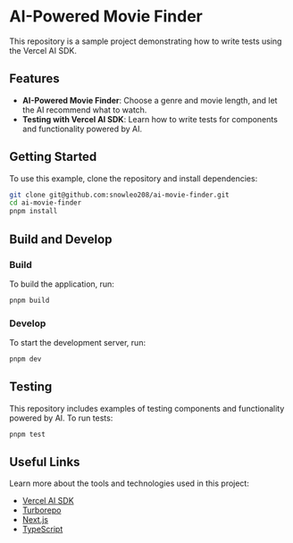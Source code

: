 # AI-Powered Movie Finder

This repository is a sample project demonstrating how to write tests using the Vercel AI SDK.

## Features

- **AI-Powered Movie Finder**: Choose a genre and movie length, and let the AI recommend what to watch.
- **Testing with Vercel AI SDK**: Learn how to write tests for components and functionality powered by AI.

## Getting Started

To use this example, clone the repository and install dependencies:

```sh
git clone git@github.com:snowleo208/ai-movie-finder.git
cd ai-movie-finder
pnpm install
```

## Build and Develop

### Build

To build the application, run:

```sh
pnpm build
```

### Develop

To start the development server, run:

```sh
pnpm dev
```

## Testing

This repository includes examples of testing components and functionality powered by AI. To run tests:

```sh
pnpm test
```

## Useful Links

Learn more about the tools and technologies used in this project:

- [Vercel AI SDK](https://vercel.com/docs/ai)
- [Turborepo](https://turbo.build/repo/docs)
- [Next.js](https://nextjs.org/)
- [TypeScript](https://www.typescriptlang.org/)
